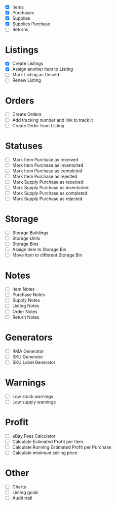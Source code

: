 - [x] Items
- [x] Purchases
- [x] Supplies
- [x] Supplies Purchase
- [ ] Returns

# Listings
- [x] Create Listings
- [x] Assign another item to Listing
- [ ] Mark Listing as Unsold
- [ ] Renew Listing

# Orders
- [ ] Create Orders
- [ ] Add tracking number and link to track it
- [ ] Create Order from Listing

# Statuses
- [ ] Mark Item Purchase as received
- [ ] Mark Item Purchase as inventoried
- [ ] Mark Item Purchase as completed
- [ ] Mark Item Purchase as rejected
- [ ] Mark Supply Purchase as received
- [ ] Mark Supply Purchase as inventoried
- [ ] Mark Supply Purchase as completed
- [ ] Mark Supply Purchase as rejected

# Storage
- [ ] Storage Buildings
- [ ] Storage Units
- [ ] Storage Bins
- [ ] Assign item to Storage Bin
- [ ] Move item to different Storage Bin

# Notes
- [ ] Item Notes
- [ ] Purchase Notes
- [ ] Supply Notes
- [ ] Listing Notes
- [ ] Order Notes
- [ ] Return Notes

# Generators
- [ ] RMA Generator
- [ ] SKU Generator
- [ ] SKU Label Generator

# Warnings
- [ ] Low stock warnings
- [ ] Low supply warnings

# Profit
- [ ] eBay Fees Calculator
- [ ] Calculate Estimated Profit per Item
- [ ] Calculate Running Estimated Profit per Purchase
- [ ] Calculate minimum selling price

# Other
- [ ] Charts
- [ ] Listing goals
- [ ] Audit trail
